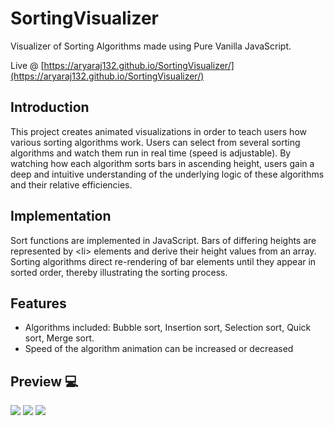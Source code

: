 # SortingVisualizer
Visualizer of Sorting Algorithms made using Pure Vanilla JavaScript.

Live @ [https://aryaraj132.github.io/SortingVisualizer/](https://aryaraj132.github.io/SortingVisualizer/)

## Introduction
This project creates animated visualizations in order to teach users how various sorting algorithms work. Users can select from several sorting algorithms and watch them run in real time (speed is adjustable). By watching how each algorithm sorts bars in ascending height, users gain a deep and intuitive understanding of the underlying logic of these algorithms and their relative efficiencies.

## Implementation
Sort functions are implemented in JavaScript. Bars of differing heights are represented by &lt;li> elements and derive their height values from an array. Sorting algorithms direct re-rendering of bar elements until they appear in sorted order, thereby illustrating the sorting process.

## Features 

* Algorithms included: Bubble sort, Insertion sort, Selection sort, Quick sort, Merge sort.
* Speed of the algorithm animation can be increased or decreased

## Preview :computer:

<img src="./preview.jpg" />
<img src="./preview1.jpg" />
<img src="./preview2.jpg" />

